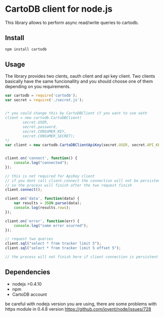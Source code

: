 CartoDB client for node.js
=================================

This library allows to perform async read/write queries to cartodb.

Install
------

```bash
npm install cartodb
```


Usage
-----

The library provides two clents, oauth client and api key client. Two clients basically have the same funcionallity and you should choose one of them depending on you requirements. 

```javascript
var cartodb = require('cartodb');
var secret = require('./secret.js');


/* you could change this by CartoDBClient if you want to use oath
client = new cartodb.CartoDBClient(
        secret.USER,
        secret.password,
        secret.CONSUMER_KEY, 
        secret.CONSUMER_SECRET);
*/
var client = new cartodb.CartoDBClientApiKey(secret.USER, secret.API_KEY);


client.on('connect', function() {
    console.log("connected");
});

// this is not required for ApiKey client
// if you dont call client.connect the connection will not be persistent
// so the process will finish after the two request finish
client.connect();

client.on('data', function(data) {
    var results = JSON.parse(data);
    console.log(results.rows);
});

client.on('error', function(err) {
    console.log("some error ocurred");
});

// request two queries
client.sql("select * from tracker limit 5");
client.sql("select * from tracker limit 5 offset 5");

// the process will not finish here if client connection is persistent
```



Dependencies
------------
* nodejs >0.4.10
* npm
* CartoDB account

be careful with nodejs version you are using, there are some problems with https module in 0.4.8 version https://github.com/joyent/node/issues/728
